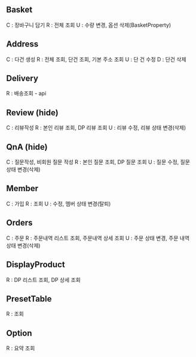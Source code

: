 
## Basket
C : 장바구니 담기
R : 전체 조회
U : 수량 변경, 옵션 삭제(BasketProperty)

## Address
C : 다건 생성
R : 전체 조회, 단건 조회, 기본 주소 조회
U : 단 건 수정
D : 단건 삭제
## Delivery
R : 배송조회 - api
## Review (hide)
C : 리뷰작성
R : 본인 리뷰 조회, DP 리뷰 조회
U : 리뷰 수정, 리뷰 상태 변경(삭제)
## QnA (hide)
C : 질문작성, 비회원 질문 작성 
R : 본인 질문 조회, DP 질문 조회
U : 질문 수정, 질문 상태 변경(삭제)
## Member
C : 가입
R :  조회
U : 수정, 멤버 상태 변경(탈퇴)
## Orders
C : 주문
R : 주문내역 리스트 조회, 주문내역 상세 조회
U : 주문 상태 변경, 주문 내역 상태 변경(삭제)
## DisplayProduct
R : DP 리스트 조회, DP 상세 조회
## PresetTable
R : 조회
## Option
R : 요약 조회

